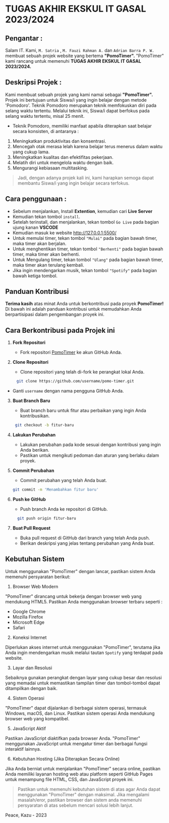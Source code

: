 # TUGAS AKHIR EKSKUL IT GASAL 2023/2024                       

## Pengantar :
Salam IT. Kami, `M. Satria` , `M. Fauzi Rahman A.` dan `Adrian Barra P. W.` membuat sebuah projek website yang bertema **"PomoTimer".** "PomoTimer" kami rancang untuk memenuhi **TUGAS AKHIR EKSKUL IT GASAL 2023/2024.**

## Deskripsi Projek :
Kami membuat sebuah projek yang kami namai sebagai **"PomoTimer".**  Projek ini bertujuan untuk Siswa/i yang ingin belajar dengan metode 'Pomodoro'. Teknik Pomodoro merupakan teknik memfokuskan diri pada selang waktu tertentu. Melalui teknik ini, Siswa/i dapat berfokus pada selang waktu tertentu, misal 25 menit.

-  Teknik Pomodoro, memiliki manfaat apabila diterapkan saat belajar secara konsisten, di antaranya :
1. Meningkatkan produktivitas dan konsentrasi.
2. Mencegah otak merasa lelah karena belajar terus menerus dalam waktu yang cukup lama.
3. Meningkatkan kualitas dan efektifitas pekerjaan.
4. Melatih diri untuk mengelola waktu dengan baik.
5. Mengurangi kebiasaan multitasking.

> Jadi, dengan adanya projek kali ini, kami harapkan semoga dapat membantu Siswa/i yang ingin belajar secara terfokus.

## Cara penggunaan :
- Sebelum menjalankan, Install **Extention**, kemudian cari **Live Server**
- Kemudian tekan tombol `install`. 
- Setelah terinstall, dan menjalankan, tekan tombol `Go Live` pada bagian ujung kanan **VSCODE**
- Kemudian masuk ke website http://127.0.0.1:5500/
- Untuk memulai timer, tekan tombol `"Mulai"` pada bagian bawah timer, maka timer akan berjalan.
- Untuk menghentikan timer, tekan tombol `"Berhenti"` pada bagian bawah timer, maka timer akan berhenti.
- Untuk Mengulang timer, tekan tombol `"Ulang"` pada bagian bawah timer, maka timer akan terulang kembali.
- Jika ingin mendengarkan musik, tekan tombol `"Spotify"` pada bagian bawah ketiga tombol.

## Panduan Kontribusi

**Terima kasih** atas minat Anda untuk berkontribusi pada proyek **PomoTimer!** Di bawah ini adalah panduan kontribusi untuk memudahkan Anda berpartisipasi dalam pengembangan proyek ini.

## Cara Berkontribusi pada Projek ini

1. **Fork Repositori**
   - Fork repositori [PomoTimer](https://github.com/kazumiasaka/pomo-timer) ke akun GitHub Anda.

2. **Clone Repositori**
   - Clone repositori yang telah di-fork ke perangkat lokal Anda.
```bash
     git clone https://github.com/username/pomo-timer.git
```

   - Ganti `username` dengan nama pengguna GitHub Anda.

3. **Buat Branch Baru**
   - Buat branch baru untuk fitur atau perbaikan yang ingin Anda kontribusikan.
    ```bash
     git checkout -b fitur-baru
    ```
   
4. **Lakukan Perubahan**
   - Lakukan perubahan pada kode sesuai dengan kontribusi yang ingin Anda berikan.
   - Pastikan untuk mengikuti pedoman dan aturan yang berlaku dalam proyek.

5. **Commit Perubahan**
   - Commit perubahan yang telah Anda buat.
    ```bash
    git commit -m 'Menambahkan fitur baru'
    ```
     

6. **Push ke GitHub**
   - Push branch Anda ke repositori di GitHub.
   ```bash
     git push origin fitur-baru
    ```
7. **Buat Pull Request**
   - Buka pull request di GitHub dari branch yang telah Anda push.
   - Berikan deskripsi yang jelas tentang perubahan yang Anda buat.

## Kebutuhan Sistem

Untuk menggunakan "PomoTimer" dengan lancar, pastikan sistem Anda memenuhi persyaratan berikut:

1. Browser Web Modern

"PomoTimer" dirancang untuk bekerja dengan browser web yang mendukung HTML5. Pastikan Anda menggunakan browser terbaru seperti :

- Google Chrome
- Mozilla Firefox
- Microsoft Edge
- Safari

2. Koneksi Internet

Diperlukan akses internet untuk menggunakan "PomoTimer", terutama jika Anda ingin mendengarkan musik melalui tautan `Spotify` yang terdapat pada website.

3. Layar dan Resolusi

Sebaiknya gunakan perangkat dengan layar yang cukup besar dan resolusi yang memadai untuk memastikan tampilan timer dan tombol-tombol dapat ditampilkan dengan baik.

4. Sistem Operasi

"PomoTimer" dapat dijalankan di berbagai sistem operasi, termasuk Windows, macOS, dan Linux. Pastikan sistem operasi Anda mendukung browser web yang kompatibel.

5. JavaScript Aktif

Pastikan JavaScript diaktifkan pada browser Anda. "PomoTimer" menggunakan JavaScript untuk mengatur timer dan berbagai fungsi interaktif lainnya.

6. Kebutuhan Hosting (Jika Diterapkan Secara Online)

Jika Anda berniat untuk menjalankan "PomoTimer" secara online, pastikan Anda memiliki layanan hosting web atau platform seperti GitHub Pages untuk menampung file HTML, CSS, dan JavaScript proyek ini.


> Pastikan untuk memenuhi kebutuhan sistem di atas agar Anda dapat menggunakan "PomoTimer" dengan maksimal. Jika mengalami masalah/eror, pastikan browser dan sistem anda memenuhi persyaratan di atas sebelum mencari solusi lebih lanjut.

Peace,
Kazu - 2023